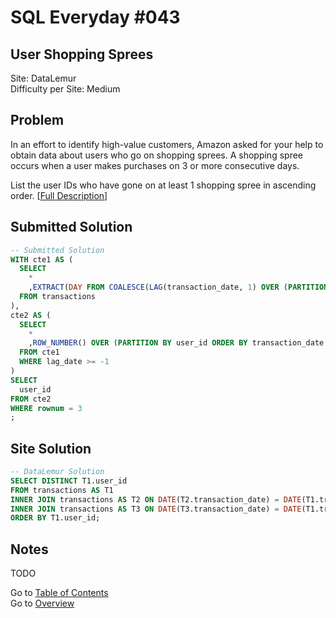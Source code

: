 # SQL Everyday \#043

## User Shopping Sprees

Site: DataLemur\
Difficulty per Site: Medium

## Problem

In an effort to identify high-value customers, Amazon asked for your help to obtain data about users who go on shopping sprees. A shopping spree occurs when a user makes purchases on 3 or more consecutive days.

List the user IDs who have gone on at least 1 shopping spree in ascending order. [[Full Description](https://datalemur.com/questions/amazon-shopping-spree)]

## Submitted Solution

```sql
-- Submitted Solution
WITH cte1 AS (
  SELECT
    *
    ,EXTRACT(DAY FROM COALESCE(LAG(transaction_date, 1) OVER (PARTITION BY user_id ORDER BY transaction_date ASC), transaction_date) - transaction_date) AS lag_date
  FROM transactions
),
cte2 AS (
  SELECT
    *
    ,ROW_NUMBER() OVER (PARTITION BY user_id ORDER BY transaction_date ASC) AS rownum
  FROM cte1
  WHERE lag_date >= -1
)
SELECT
  user_id
FROM cte2
WHERE rownum = 3
;
```

## Site Solution

```sql
-- DataLemur Solution 
SELECT DISTINCT T1.user_id
FROM transactions AS T1
INNER JOIN transactions AS T2 ON DATE(T2.transaction_date) = DATE(T1.transaction_date) + 1
INNER JOIN transactions AS T3 ON DATE(T3.transaction_date) = DATE(T1.transaction_date) + 2
ORDER BY T1.user_id;
```

## Notes

TODO

Go to [Table of Contents](/README.md#contents)\
Go to [Overview](/README.md)
